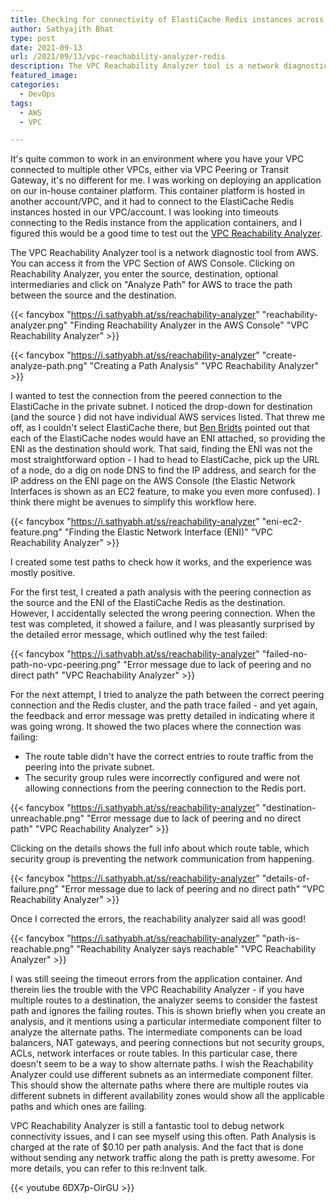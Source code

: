```yaml
---
title: Checking for connectivity of ElastiCache Redis instances across peering connections using VPC Reachability Analyzer
author: Sathyajith Bhat
type: post
date: 2021-09-13
url: /2021/09/13/vpc-reachability-analyzer-redis
description: The VPC Reachability Analyzer tool is a network diagnostic tool from AWS. In this post I look at how effective the VPC Reachability Analyzer tool to diagnose a network connectivity issue from a VPC peering connection to a private subnet.
featured_image: 
categories: 
  - DevOps
tags:
  - AWS
  - VPC

---
```


It's quite common to work in an environment where you have your VPC connected to multiple other VPCs, either via VPC Peering or Transit Gateway, it's no different for me. I was working on deploying an application on our in-house container platform. This container platform is hosted in another account/VPC, and it had to connect to the ElastiCache Redis instances hosted in our VPC/account. I was looking into timeouts connecting to the Redis instance from the application containers, and I figured this would be a good time to test out the [VPC Reachability Analyzer](https://aws.amazon.com/blogs/aws/new-vpc-insights-analyzes-reachability-and-visibility-in-vpcs/).

The VPC Reachability Analyzer tool is a network diagnostic tool from AWS. You can access it from the VPC Section of AWS Console. Clicking on Reachability Analyzer, you enter the source, destination, optional intermediaries and click on "Analyze Path" for AWS to trace the path between the source and the destination. 

{{< fancybox "https://i.sathyabh.at/ss/reachability-analyzer" "reachability-analyzer.png" "Finding Reachability Analyzer in the AWS Console" "VPC Reachability Analyzer" >}}

{{< fancybox "https://i.sathyabh.at/ss/reachability-analyzer" "create-analyze-path.png" "Creating a Path Analysis" "VPC Reachability Analyzer" >}}

I wanted to test the connection from the peered connection to the ElastiCache in the private subnet. I noticed the drop-down for destination (and the source ) did not have individual AWS services listed. That threw me off, as I couldn't select ElastiCache there, but [Ben Bridts](https://aws.amazon.com/developer/community/heroes/ben-bridts/) pointed out that each of the ElastiCache nodes would have an ENI attached, so providing the ENI as the destination should work. That said, finding the ENI was not the most straightforward option - I had to head to ElastiCache, pick up the URL of a node, do a dig on node DNS to find the IP address, and search for the IP address on the ENI page on the AWS Console (the Elastic Network Interfaces is shown as an EC2 feature, to make you even more confused). I think there might be avenues to simplify this workflow here.

{{< fancybox "https://i.sathyabh.at/ss/reachability-analyzer" "eni-ec2-feature.png" "Finding the Elastic Network Interface (ENI)" "VPC Reachability Analyzer" >}}


I created some test paths to check how it works, and the experience was mostly positive. 

For the first test, I created a path analysis with the peering connection as the source and the ENI of the ElastiCache Redis as the destination. However, I accidentally selected the wrong peering connection. When the test was completed, it showed a failure, and I was pleasantly surprised by the detailed error message, which outlined why the test failed:

{{< fancybox "https://i.sathyabh.at/ss/reachability-analyzer" "failed-no-path-no-vpc-peering.png" "Error message due to lack of peering and no direct path" "VPC Reachability Analyzer" >}}

For the next attempt, I tried to analyze the path between the correct peering connection and the Redis cluster, and the path trace failed - and yet again, the feedback and error message was pretty detailed in indicating where it was going wrong. It showed the two places where the connection was failing:

- The route table didn't have the correct entries to route traffic from the peering into the private subnet.
- The security group rules were incorrectly configured and were not allowing connections from the peering connection to the Redis port.

{{< fancybox "https://i.sathyabh.at/ss/reachability-analyzer" "destination-unreachable.png" "Error message due to lack of peering and no direct path" "VPC Reachability Analyzer" >}}

Clicking on the details shows the full info about which route table, which security group is preventing the network communication from happening.

{{< fancybox "https://i.sathyabh.at/ss/reachability-analyzer" "details-of-failure.png" "Error message due to lack of peering and no direct path" "VPC Reachability Analyzer" >}}

Once I corrected the errors, the reachability analyzer said all was good! 

{{< fancybox "https://i.sathyabh.at/ss/reachability-analyzer" "path-is-reachable.png" "Reachability Analyzer says reachable" "VPC Reachability Analyzer" >}}


I was still seeing the timeout errors from the application container. And therein lies the trouble with the VPC Reachability Analyzer - if you have multiple routes to a destination, the analyzer seems to consider the fastest path and ignores the failing routes. This is shown briefly when you create an analysis, and it mentions using a particular intermediate component filter to analyze the alternate paths. The intermediate components can be load balancers, NAT gateways, and peering connections but not security groups, ACLs, network interfaces or route tables. In this particular case, there doesn't seem to be a way to show alternate paths. I wish the Reachability Analyzer could use different subnets as an intermediate component filter. This should show the alternate paths where there are multiple routes via different subnets in different availability zones would show all the applicable paths and which ones are failing. 

VPC Reachability Analyzer is still a fantastic tool to debug network connectivity issues, and I can see myself using this often. Path Analysis is charged at the rate of $0.10 per path analysis. And the fact that is done without sending any network traffic along the path is pretty awesome. For more details, you can refer to this re:Invent talk. 

{{< youtube 6DX7p-OirGU >}}

